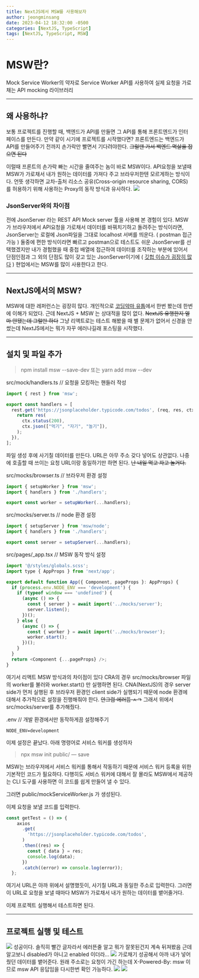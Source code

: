 ```yaml
---
title: NextJS에서 MSW를 사용해보자
author: jeongminsang
date: 2023-04-12 18:32:00 -0500
categories: [NextJS, TypeScript]
tags: [NextJS, TypeScript, MSW]
---
```


# MSW란?
Mock Service Worker의 약자로 Service Worker API를 사용하여 실제 요청을 가로채는 API mocking 라이브러리

---
## 왜 사용하냐?
보통 프로젝트를 진행할 때, 백엔드가 API를 만들면 그 API를 통해 프론트엔드가 인터페이스를 만든다. 만약 같이 시기에 프로젝트를 시작했다면? 프론트엔드는 백엔드가 API를 만들어주기 전까지 손가락만 빨면서 기다려야한다.
~~그럴땐 가서 백엔드 멱살을 잡으면 된다~~

이럴때 프론트의 손가락 빠는 시간을 줄여주는 놈이 바로 MSW이다.
API요청을 보낼때 MSW가 가로채서 내가 원하는 데이터를 가져다 주고 브라우저한텐 모르게하는 방식이다.
언뜻 생각하면 교차-출처 리소스 공유(Cross-origin resource sharing, CORS)를 허용하기 위해 사용하는 Proxy의 동작 방식과 유사하다.
![](https://velog.velcdn.com/images/minsang9735/post/8da16515-8710-4aba-821c-ed85f37dd1fd/image.png)


### JsonServer와의 차이점
전에 JsonServer 라는 REST API Mock server 툴을 사용해 본 경험이 있다.
MSW가 브라우저에서 API요청을 가로채서 데이터를 바꿔치기하고 돌려주는 방식이라면, JsonServer는 로컬에 Json파일을 그대로 localhost 서버를 띄운다. ( postman 접근 가능 )
둘중에 편한 방식이라면 빠르고 postman으로 테스트도 쉬운 JsonServer를 선택했겠지만
내가 경험했을 때 중첩 배열에 접근하여 데이터를 조작하는 부분에 있어서 단점인점과 그 외의 단점도 많이 갖고 있는 JsonServer이기에 ( [깃헙 이슈가 굉장히 많다](https://github.com/typicode/json-server/issues) ) 현업에서는 MSW를 많이 사용한다고 한다.

---
## NextJS에서의 MSW?
MSW에 대한 레퍼런스는 굉장히 많다. 개인적으로 [코딩악마 유툽](https://youtu.be/iQGRPXs_1Qc)에서 한번 봤는데 한번에 이해가 되었다.
근데 NextJS + MSW 는 상대적을 많이 없다.
~~NextJS 유행한지 얼마 안됐는데 그럴만 하다~~
그냥 리액트로는 테스트 해봤을 때 별 문제가 없어서 신경을 안썼는데 NextJS에서는 뭐가 자꾸 에러나길래 포스팅을 시작했다.

---
## 설치 및 파일 추가

> npm install msw --save-dev
또는
yarn add msw --dev

src/mock/handlers.ts // 요청을 모킹하는 핸들러 작성
```javascript
import { rest } from 'msw';

export const handlers = [
  rest.get('https://jsonplaceholder.typicode.com/todos', (req, res, ctx) => {
    return res(
      ctx.status(200),
      ctx.json(["먹기", "자기", "놀기"]),
    );
  }),
];

```
파일 생성 후에 사기칠 데이터를 만든다. URL은 아무 주소 갖다 넣어도 상관없다. 나중에 호출할 때 쓰이는 요청 URL이랑 동일하기만 하면 된다.
~~난 내일 먹고 자고 놀거다.~~

src/mocks/browser.ts // 브라우저 환경 설정
```javascript
import { setupWorker } from 'msw';
import { handlers } from './handlers';

export const worker = setupWorker(...handlers);
```

src/mocks/server.ts // node 환경 설정
```javascript
import { setupServer } from 'msw/node';
import { handlers } from './handlers';

export const server = setupServer(...handlers);

```

src/pages/_app.tsx // MSW 동작 방식 설정

```javascript
import '@/styles/globals.scss';
import type { AppProps } from 'next/app';

export default function App({ Component, pageProps }: AppProps) {
  if (process.env.NODE_ENV === 'development') {
    if (typeof window === 'undefined') {
      (async () => {
        const { server } = await import('../mocks/server');
        server.listen();
      })();
    } else {
      (async () => {
        const { worker } = await import('../mocks/browser');
        worker.start();
      })();
    }
  }
  return <Component {...pageProps} />;
}
```
여기서 리액트 MSW 방식과의 차이점이 있다
CRA의 경우 src/mocks/browser 파일의 worker를 불러와 worker.start() 만 실행하면 된다.
CNA(NextJS)의 경우 server side가 먼저 실행된 후 브라우저 환경인 client side가 실행되기 때문에 node 환경에 대해서 추가적으로 설정을 진행해줘야 한다. ~~안그럼 에러뜸 ㅅㄱ~~
그래서 위에서 src/mocks/server를 추가해줬다.

.env // 개발 환경에서만 동작하게끔 설정해주기
```
NODE_ENV=development
```
이제 설정은 끝났다.
아래 명령어로 서비스 워커를 생성하자
> npx msw init public/ — save

MSW는 브라우저에서 서비스 워커를 통해서 작동하기 때문에 서비스 워커 등록을 위한 기본적인 코드가 필요하다. 다행히도 서비스 워커에 대해서 잘 몰라도 MSW에서 제공하는 CLI 도구를 사용하면 이 코드를 쉽게 만들어 낼 수 있다.

그러면
public/mockServiceWorker.js 가 생성된다.

이제 요청을 보낼 코드를 입력한다.
```javascript
const getTest = () => {
    axios
      .get(
        'https://jsonplaceholder.typicode.com/todos',
      )
      .then((res) => {
        const { data } = res;
        console.log(data);
      })
      .catch((error) => console.log(error));
  };
```
여기서 URL은 아까 위에서 설명했듯이, 사기칠 URL과 동일한 주소로 입력한다.
그러면 이 URL로 요청을 보낼 때마다 MSW가 가로채서 내가 원하는 데이터를 뱉어줄거다.

이제 프로젝트 실행해서 테스트하면 된다.

---
## 프로젝트 실행 및 테스트

![](https://velog.velcdn.com/images/minsang9735/post/8331c217-6a8e-4ab9-a782-17389e9cb6e0/image.png)
성공이다.
솔직히 빨간 글자라서 에러뜬줄 알고 뭐가 잘못된건지 계속 뒤져봤음 
근데 알고보니 disabled가 아니고 enabled 이더라...
![](https://velog.velcdn.com/images/minsang9735/post/6afcc74c-ab00-4a19-85b9-9c652e4f3997/image.png)
가로채기 성공해서 아까 내가 넣어줬던 데이터를 뱉어준다. 
원래 주소로는 요청이 가긴 하는데 X-Powered-By: msw 이므로 msw API 응답임을 다시한번 확인 가능하다.
![](https://velog.velcdn.com/images/minsang9735/post/73137940-85bd-4680-8c4b-a098efc876aa/image.png)
![](https://velog.velcdn.com/images/minsang9735/post/8d77a8c1-02e6-4407-af07-f88d513d67bf/image.png)
